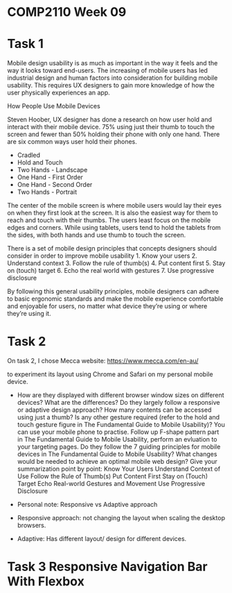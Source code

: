 # COMP2110 Week 09

# Task 1

Mobile design usability is as much as important in the way it feels and the way it looks toward end-users. The increasing of mobile users has led industrial design and human factors into consideration for building mobile usability. This requires UX designers to gain more knowledge of how the user physically experiences an app.

How People Use Mobile Devices

Steven Hoober, UX designer has done a research on how user hold and interact with their mobile device. 75% using just their thumb to touch the screen and fewer than 50% holding their phone with only one hand. There are six common ways user hold their phones.
- Cradled
- Hold and Touch
- Two Hands - Landscape
- One Hand - First Order
- One Hand - Second Order
- Two Hands - Portrait

The center of the mobile screen is where mobile users would lay their eyes on when they first look at the screen. It is also the easiest way for them to reach and touch with their thumbs. The users least focus on the mobile edges and corners. While using tablets, users tend to hold the tablets from the sides, with both hands and use thumb to touch the screen.

There is a set of mobile design principles that concepts designers should consider in order to improve mobile usability
    1. Know your users
    2. Understand context
    3. Follow the rule of thumb(s)
    4. Put content first
    5. Stay on (touch) target
    6. Echo the real world with gestures
    7. Use progressive disclosure

By following this general usability principles, mobile designers can adhere to basic ergonomic standards and make the mobile experience comfortable and enjoyable for users, no matter what device they’re using or where they’re using it.

# Task 2

On task 2, I chose Mecca website: https://www.mecca.com/en-au/

to experiment its layout using Chrome and Safari on my personal mobile device.

- How are they displayed with different browser window sizes on different devices? What are the differences?
Do they largely follow a responsive or adaptive design approach?
How many contents can be accessed using just a thumb? Is any other gesture required (refer to the hold and touch gesture figure in The Fundamental Guide to Mobile Usability)? You can use your mobile phone to practise.
Follow up F-shape pattern part in The Fundamental Guide to Mobile Usability, perform an evluation to your targeting pages.
Do they follow the 7 guiding principles for mobile devices in The Fundamental Guide to Mobile Usability? What changes would be needed to achieve an optimal mobile web design? Give your summarization point by point:
Know Your Users
Understand Context of Use
Follow the Rule of Thumb(s)
Put Content First
Stay on (Touch) Target
Echo Real-world Gestures and Movement
Use Progressive Disclosure

- Personal note: Responsive vs Adaptive approach
- Responsive approach: not changing the layout when scaling the desktop browsers.

- Adaptive: Has different layout/ design for different devices. 

# Task 3 Responsive Navigation Bar With Flexbox


